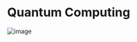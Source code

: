 # Quantum Computing

![image](https://user-images.githubusercontent.com/59665707/141656127-188fcf78-6cf6-4752-9516-f4265880822c.png)

